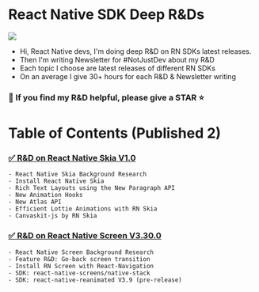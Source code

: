 # React Native SDK Deep R&Ds

![](./images/ReactNativeScreen3.30/output.gif)

- Hi, React Native devs, I'm doing deep R&D on RN SDKs latest releases.
- Then I'm writing Newsletter for #NotJustDev about my R&D
- Each topic I choose are latest releases of different RN SDKs
- On an average I give 30+ hours for each R&D & Newsletter writing

### 🙏 If you find my R&D helpful, please give a STAR ⭐️

# Table of Contents (Published 2)

### [✅ R&D on React Native Skia V1.0](https://github.com/anisurrahman072/NotJustDevNewsLetter/blob/master/ReactNativeSkia1.0.md)

    - React Native Skia Background Research
    - Install React Native Skia
    - Rich Text Layouts using the New Paragraph API
    - New Animation Hooks
    - New Atlas API
    - Efficient Lottie Animations with RN Skia
    - Canvaskit-js by RN Skia

### [✅ R&D on React Native Screen V3.30.0](https://github.com/anisurrahman072/NotJustDevNewsLetter/blob/master/ReactNativeScreen3.30.md)

    - React Native Screen Background Research
    - Feature R&D: Go-back screen transition
    - Install RN Screen with React-Navigation
    - SDK: react-native-screens/native-stack
    - SDK: react-native-reanimated V3.9 (pre-release)
